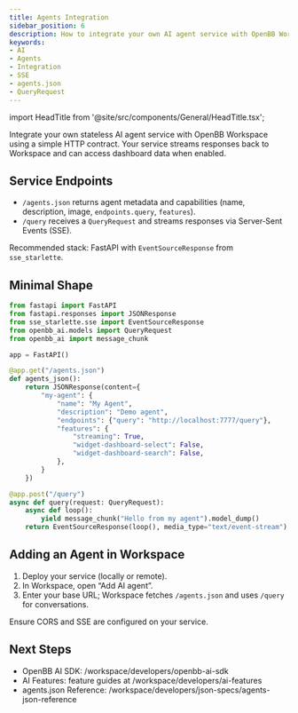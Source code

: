 ```yaml
---
title: Agents Integration
sidebar_position: 6
description: How to integrate your own AI agent service with OpenBB Workspace
keywords:
- AI
- Agents
- Integration
- SSE
- agents.json
- QueryRequest
---
```


import HeadTitle from '@site/src/components/General/HeadTitle.tsx';

<HeadTitle title="Agents Integration | OpenBB Workspace Docs" />

Integrate your own stateless AI agent service with OpenBB Workspace using a simple HTTP contract. Your service streams responses back to Workspace and can access dashboard data when enabled.

## Service Endpoints

- `/agents.json` returns agent metadata and capabilities (name, description, image, `endpoints.query`, `features`).
- `/query` receives a `QueryRequest` and streams responses via Server‑Sent Events (SSE).

Recommended stack: FastAPI with `EventSourceResponse` from `sse_starlette`.

## Minimal Shape

```python
from fastapi import FastAPI
from fastapi.responses import JSONResponse
from sse_starlette.sse import EventSourceResponse
from openbb_ai.models import QueryRequest
from openbb_ai import message_chunk

app = FastAPI()

@app.get("/agents.json")
def agents_json():
    return JSONResponse(content={
        "my-agent": {
            "name": "My Agent",
            "description": "Demo agent",
            "endpoints": {"query": "http://localhost:7777/query"},
            "features": {
                "streaming": True,
                "widget-dashboard-select": False,
                "widget-dashboard-search": False,
            },
        }
    })

@app.post("/query")
async def query(request: QueryRequest):
    async def loop():
        yield message_chunk("Hello from my agent").model_dump()
    return EventSourceResponse(loop(), media_type="text/event-stream")
```

## Adding an Agent in Workspace

1. Deploy your service (locally or remote).
2. In Workspace, open “Add AI agent”.
3. Enter your base URL; Workspace fetches `/agents.json` and uses `/query` for conversations.

Ensure CORS and SSE are configured on your service.

## Next Steps

- OpenBB AI SDK: /workspace/developers/openbb-ai-sdk
- AI Features: feature guides at /workspace/developers/ai-features
- agents.json Reference: /workspace/developers/json-specs/agents-json-reference
